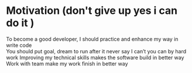 # Motivation (don't give up yes i can do it )

To become a good developer, I should practice and enhance my way in write code  
You should put goal, dream to run after it never say I can’t you can by hard work 
Improving my technical skills makes the software build in better way
Work with team make my work finish in better way

